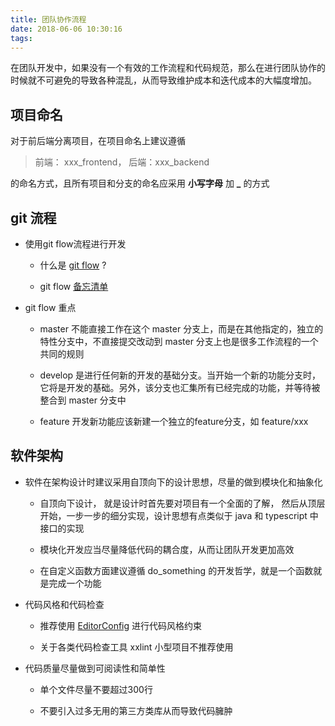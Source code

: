 ```yaml
---
title: 团队协作流程
date: 2018-06-06 10:30:16
tags:
---
```


在团队开发中，如果没有一个有效的工作流程和代码规范，那么在进行团队协作的时候就不可避免的导致各种混乱，从而导致维护成本和迭代成本的大幅度增加。

## 项目命名

对于前后端分离项目，在项目命名上建议遵循

> 前端： xxx_frontend， 后端：xxx_backend

的命名方式，且所有项目和分支的命名应采用 **小写字母** 加 **_** 的方式


## git 流程

* 使用git flow流程进行开发

    * 什么是 [git flow](https://www.git-tower.com/learn/git/ebook/cn/command-line/advanced-topics/git-flow) ? 

    * git flow [备忘清单 ](https://danielkummer.github.io/git-flow-cheatsheet/index.html)

* git flow 重点

    * master 不能直接工作在这个 master 分支上，而是在其他指定的，独立的特性分支中，不直接提交改动到 master 分支上也是很多工作流程的一个共同的规则

    * develop 是进行任何新的开发的基础分支。当开始一个新的功能分支时，它将是开发的基础。另外，该分支也汇集所有已经完成的功能，并等待被整合到 master 分支中

    * feature 开发新功能应该新建一个独立的feature分支，如 feature/xxx


## 软件架构


* 软件在架构设计时建议采用自顶向下的设计思想，尽量的做到模块化和抽象化

    * 自顶向下设计， 就是设计时首先要对项目有一个全面的了解， 然后从顶层开始，一步一步的细分实现，设计思想有点类似于 java 和 typescript 中 接口的实现

    * 模块化开发应当尽量降低代码的耦合度，从而让团队开发更加高效

    * 在自定义函数方面建议遵循 do_something 的开发哲学，就是一个函数就是完成一个功能


* 代码风格和代码检查

    * 推荐使用 [EditorConfig](https://editorconfig.org/) 进行代码风格约束

    * 关于各类代码检查工具 xxlint 小型项目不推荐使用

* 代码质量尽量做到可阅读性和简单性

    * 单个文件尽量不要超过300行

    * 不要引入过多无用的第三方类库从而导致代码臃肿
